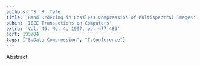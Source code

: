 ```yaml
---
authors: 'S. R. Tate'
title: 'Band Ordering in Lossless Compression of Multispectral Images'
pubin: 'IEEE Transactions on Computers'
extra: 'Vol. 46, No. 4, 1997, pp. 477-483'
sort: 199704
tags: ["S:Data Compression", "T:Conference"]
---
```

Abstract

